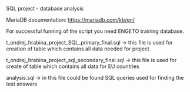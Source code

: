 SQL project - database analysis

MariaDB documentation: https://mariadb.com/kb/en/

For successful funning of the script you need ENGETO training database.

t_ondrej_hrabina_project_SQL_primary_final.sql -> this file is used for creation of table which contains all data needed for project

t_ondrej_hrabina_project_sql_secondary_final.sql -> this file is used for create of table which contains all data for EU countries

analysis.sql -> in this file could be found SQL queries used for finding the test answers
